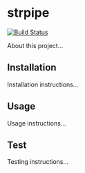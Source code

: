 # strpipe

[![Build Status](https://travis-ci.org/stegben/strpipe.svg?branch=master)](https://travis-ci.org/stegben/strpipe)


About this project...

## Installation

Installation instructions...

## Usage

Usage instructions...

## Test

Testing instructions...

